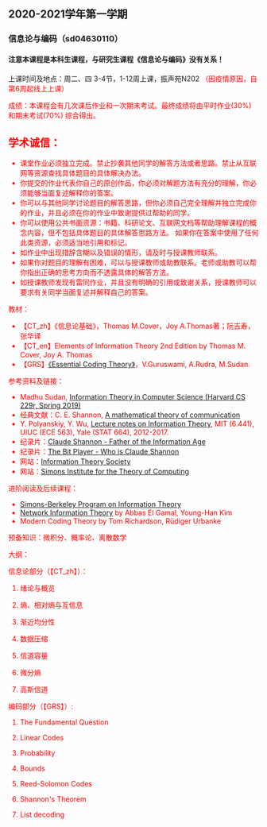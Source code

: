 ## 2020-2021学年第一学期
### 信息论与编码（sd04630110）
#### 注意本课程是本科生课程，与研究生课程《信息论与编码》没有关系！

上课时间及地点：周二、四 3-4节，1-12周上课，振声苑N202 <font color=Red>（因疫情原因，自第6周起线上上课）<font>

成绩：本课程会有几次课后作业和一次期末考试。最终成绩将由平时作业(30%) 和期末考试(70%) 综合得出。

## 学术诚信：
* 课堂作业必须独立完成。禁止抄袭其他同学的解答方法或者思路。禁止从互联网等资源查找具体题目的具体解决办法。
* 你提交的作业代表你自己的原创作品，你必须对解题方法有充分的理解，你必须能够当面复述解释你的答案。
* 你可以与其他同学讨论题目的解答思路，但你必须自己完全理解并独立完成你的作业，并且必须在你的作业中致谢提供过帮助的同学。
* 你可以使用公共书面资源：书籍、科研论文、互联网文档等帮助理解课程的概念内容，但不包括具体题目的具体解答思路方法。
如果你在答案中使用了任何此类资源，必须适当地引用和标记。
* 如作业中出现措辞含糊以及错误的情形，请及时与授课教师联系。
* 如果你对题目的理解有困难，可以与授课教师或助教联系。老师或助教可以帮你指出正确的思考方向而不透露具体的解答方法。
* 如授课教师发现有雷同作业，并且没有明确的引用或致谢关系，授课教师可以要求有关同学当面复述并解释自己的答案。

教材：
* 【CT_zh】《信息论基础》，Thomas M.Cover，Joy A.Thomas著；阮吉寿，张华译
* 【CT_en】Elements of Information Theory 2nd Edition by Thomas M. Cover, Joy A. Thomas
* 【GRS】[《Essential Coding Theory》](https://cse.buffalo.edu/faculty/atri/courses/coding-theory/book/)，V.Guruswami, A.Rudra, M.Sudan.

参考资料及链接：
* Madhu Sudan, [Information Theory in Computer Science (Harvard CS 229r, Spring 2019)](http://people.seas.harvard.edu/~madhusudan/courses/Spring2019/)
* 经典文献：C. E. Shannon, [A mathematical theory of communication](https://dl.acm.org/doi/10.1145/584091.584093)
* Y. Polyanskiy, Y. Wu, [Lecture notes on Information Theory](http://people.lids.mit.edu/yp/homepage/data/itlectures_v5.pdf), MIT (6.441), UIUC (ECE 563), Yale (STAT 664), 2012-2017.
* 纪录片：[Claude Shannon - Father of the Information Age](https://v.qq.com/x/page/a0197khdkeg.html)
* 纪录片：[The Bit Player - Who is Claude Shannon](https://www.bilibili.com/video/BV1YV411z7qo/?spm_id_from=333.788.videocard.0)
* 网站：[Information Theory Society](https://www.itsoc.org/)
* 网站：[Simons Institute for the Theory of Computing](https://simons.berkeley.edu/)

进阶阅读及后续课程：
* [Simons-Berkeley Program on Information Theory](https://simons.berkeley.edu/programs/inftheory2015)
* [Network Information Theory](http://web.eng.ucsd.edu/~yhk/nit.html) by Abbas El Gamal, Young-Han Kim
* Modern Coding Theory by Tom Richardson, Rüdiger Urbanke

预备知识：微积分、概率论、离散数学

大纲：

信息论部分（【CT_zh】）：

1. 绪论与概览

2. 熵、相对熵与互信息

3. 渐近均分性

4. 数据压缩

5. 信道容量

6. 微分熵

7. 高斯信道

编码部分（【GRS】）:

1. The Fundamental Question

2. Linear Codes

3. Probability

4. Bounds

5. Reed-Solomon Codes

6. Shannon's Theorem

7. List decoding



